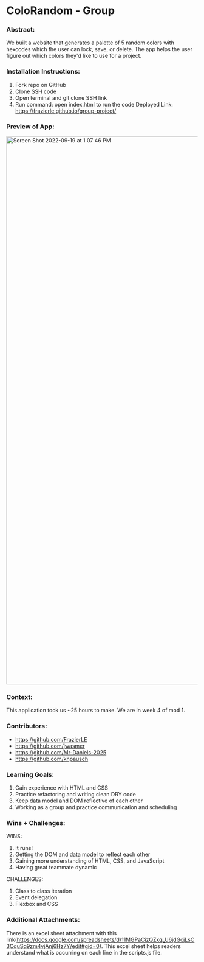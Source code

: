 # ColoRandom - Group

### Abstract:
[//]: <> (Briefly describe what you built and its features. What problem is the app solving? How does this application solve that problem?)
We built a website that generates a palette of 5 random colors with hexcodes which the user can lock, save, or delete. The app helps the user figure out which colors they'd like to use for a project.

### Installation Instructions:
[//]: <> (What steps does a person have to take to get your app cloned down and running?)
1. Fork repo on GitHub
1. Clone SSH code
1. Open terminal and git clone SSH link
1. Run command: open index.html to run the code
Deployed Link: https://frazierle.github.io/group-project/

### Preview of App:
[//]: <> (Provide ONE gif or screenshot of your application - choose the "coolest" piece of functionality to show off.)
<img width="1440" alt="Screen Shot 2022-09-19 at 1 07 46 PM" src="https://user-images.githubusercontent.com/19957834/191110792-0ad63f22-09ec-4c41-987d-cad8aef12ebf.png">


### Context:
[//]: <> (Give some context for the project here. How long did you have to work on it? How far into the Turing program are you?)
This application took us ~25 hours to make. We are in week 4 of mod 1.

### Contributors:
[//]: <> (Who worked on this application? Link to their GitHubs)
* https://github.com/FrazierLE
* https://github.com/jwasmer
* https://github.com/Mr-Daniels-2025
* https://github.com/knpausch

### Learning Goals:
[//]: <> (What were the learning goals of this project? What tech did you work with?)
1. Gain experience with HTML and CSS
1. Practice refactoring and writing clean DRY code
1. Keep data model and DOM reflective of each other
1. Working as a group and practice communication and scheduling

### Wins + Challenges:
[//]: <> (What are 2-3 wins you have from this project? What were some challenges you faced - and how did you get over them?)

WINS:
1. It runs!
1. Getting the DOM and data model to reflect each other
1. Gaining more understanding of HTML, CSS, and JavaScript
1. Having great teammate dynamic

CHALLENGES:
1. Class to class iteration
1. Event delegation
1. Flexbox and CSS

### Additional Attachments:
There is an excel sheet attachment with this link(https://docs.google.com/spreadsheets/d/11MGPaCizQZxq_U6jdGcjLsC3CquSq9zm4vjAnj6Hz7Y/edit#gid=0). This excel sheet helps readers understand what is occurring on each line in the scripts.js file.
